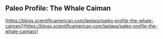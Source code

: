 ## Paleo Profile: The Whale Caiman
  
  [https://blogs.scientificamerican.com/laelaps/paleo-profile-the-whale-caiman/](https://blogs.scientificamerican.com/laelaps/paleo-profile-the-whale-caiman/)